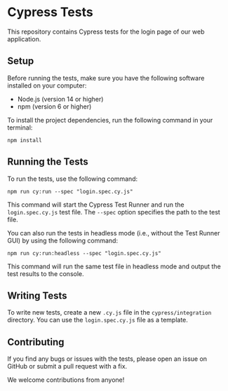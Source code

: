 # Cypress Tests

This repository contains Cypress tests for the login page of our web application.

## Setup

Before running the tests, make sure you have the following software installed on your computer:

- Node.js (version 14 or higher)
- npm (version 6 or higher)

To install the project dependencies, run the following command in your terminal:

```
npm install
```
## Running the Tests

To run the tests, use the following command:
```
npm run cy:run --spec "login.spec.cy.js"
```


This command will start the Cypress Test Runner and run the `login.spec.cy.js` test file. The `--spec` option specifies the path to the test file.

You can also run the tests in headless mode (i.e., without the Test Runner GUI) by using the following command:

```
npm run cy:run:headless --spec "login.spec.cy.js"
```

This command will run the same test file in headless mode and output the test results to the console.

## Writing Tests

To write new tests, create a new `.cy.js` file in the `cypress/integration` directory. You can use the `login.spec.cy.js` file as a template.

## Contributing

If you find any bugs or issues with the tests, please open an issue on GitHub or submit a pull request with a fix.

We welcome contributions from anyone!
